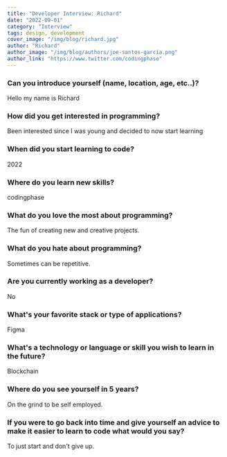 ```yaml
---
title: "Developer Interview: Richard"
date: "2022-09-01"
category: "Interview"
tags: design, development
cover_image: "/img/blog/richard.jpg"
author: "Richard"
author_image: "/img/blog/authors/joe-santos-garcia.png"
author_link: "https://www.twitter.com/codingphase"
---
```


### Can you introduce yourself (name, location, age, etc..)?

Hello my name is Richard

### How did you get interested in programming?

Been interested since I was young and decided to now start learning

### When did you start learning to code?

2022

### Where do you learn new skills?

codingphase

### What do you love the most about programming?

The fun of creating new and creative projects.

### What do you hate about programming?

Sometimes can be repetitive.

### Are you currently working as a developer?

No

### What's your favorite stack or type of applications?

Figma

### What's a technology or language or skill you wish to learn in the future?

Blockchain

### Where do you see yourself in 5 years?

On the grind to be self employed.

### If you were to go back into time and give yourself an advice to make it easier to learn to code what would you say?

To just start and don't give up.
